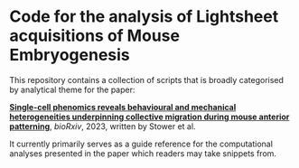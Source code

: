 # Code for the analysis of Lightsheet acquisitions of Mouse Embryogenesis


This repository contains a collection of scripts that is broadly categorised by analytical theme for the paper:

[**Single-cell phenomics reveals behavioural and mechanical heterogeneities underpinning collective migration during mouse anterior patterning**](https://www.biorxiv.org/content/10.1101/2023.03.31.534937v1.abstract), *bioRxiv*, 2023, written by Stower et al.

It currently primarily serves as a guide reference for the computational analyses presented in the paper which readers may take snippets from. 
